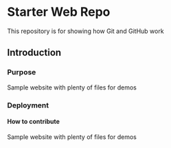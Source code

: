 # Starter Web Repo

This repository is for showing how Git and GitHub work

## Introduction


### Purpose

Sample website with plenty of files for demos

### Deployment

#### How to contribute

Sample website with plenty of files for demos